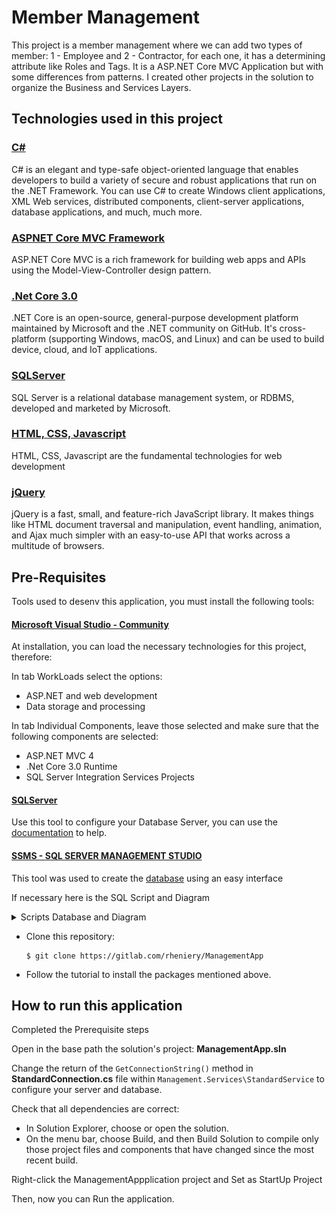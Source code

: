 # Member Management 
This project is a member management where we can add two types of member: 1 - Employee and 2 - Contractor, for each one, it has a determining attribute like Roles and Tags. It is a ASP.NET Core MVC Application but with some differences from patterns. I created other projects in the solution to organize the Business and Services Layers.

## Technologies used in this project

### [C#](https://docs.microsoft.com/en-us/dotnet/csharp/)

C# is an elegant and type-safe object-oriented language that enables developers to build a variety of secure and robust applications that run on the .NET Framework. You can use C# to create Windows client applications, XML Web services, distributed components, client-server applications, database applications, and much, much more. 

### [ASPNET Core MVC Framework](https://docs.microsoft.com/en-us/aspnet/core/tutorials/first-mvc-app/start-mvc?view=aspnetcore-3.0&tabs=visual-studio)

ASP.NET Core MVC is a rich framework for building web apps and APIs using the Model-View-Controller design pattern.

### [.Net Core 3.0](https://docs.microsoft.com/en-us/dotnet/core/tutorials/with-visual-studio-code)
.NET Core is an open-source, general-purpose development platform maintained by Microsoft and the .NET community on GitHub. It's cross-platform (supporting Windows, macOS, and Linux) and can be used to build device, cloud, and IoT applications.

### [SQLServer](https://www.sqlservertutorial.net/)

SQL Server is a relational database management system, or RDBMS, developed and marketed by Microsoft.

### [HTML, CSS, Javascript](https://html-css-js.com/)

HTML, CSS, Javascript are the fundamental technologies for web development

### [jQuery](http://jquery.com)

jQuery is a fast, small, and feature-rich JavaScript library. It makes things like HTML document traversal and manipulation, event handling, animation, and Ajax much simpler with an easy-to-use API that works across a multitude of browsers.

## Pre-Requisites

Tools used to desenv this application, you must install the following tools:

#### [Microsoft Visual Studio - Community](https://visualstudio.microsoft.com/pt-br/vs/community/?rr=https%3A%2F%2Fwww.google.com%2F)
At installation, you can load the necessary technologies for this project, therefore:

In tab WorkLoads select the options:
* ASP.NET and web development
* Data storage and processing

In tab Individual Components, leave those selected and make sure that the following components are selected:
* ASP.NET MVC 4
* .Net Core 3.0 Runtime
* SQL Server Integration Services Projects

#### [SQLServer](https://www.microsoft.com/pt-br/sql-server/sql-server-downloads)

Use this tool to configure your Database Server, you can use the [documentation](https://docs.microsoft.com/en-us/sql/database-engine/configure-windows/scm-services-configure-server-startup-options?view=sql-server-2017) to help.

#### [SSMS - SQL SERVER MANAGEMENT STUDIO](https://docs.microsoft.com/en-us/sql/ssms/download-sql-server-management-studio-ssms?view=sql-server-ver15)

This tool was used to create the [database](https://docs.microsoft.com/en-us/sql/relational-databases/databases/databases?view=sql-server-2017) using an easy interface



If necessary here is the SQL Script and Diagram
<details>
  <summary>Scripts Database and Diagram</summary>
  
  ![Diagram Member](DiagramMember.png)

  ## Script Tables
  ```
    USE [**DATABASE_NAME**]
    GO

    /****** Object:  Table [dbo].[Member]    Script Date: 2/14/2020 10:29:20 AM ******/
    SET ANSI_NULLS ON
    GO

    SET QUOTED_IDENTIFIER ON
    GO
    
    CREATE TABLE [dbo].[Member](
    	[Id] [int] IDENTITY(1,1) NOT NULL,
    	[Name] [varchar](500) NOT NULL,
    	[MemberType] [int] NOT NULL,
    	[Date_Register] [datetime] NOT NULL,
    	[Date_StartTerm] [datetime] NULL,
    	[Date_EndTerm] [datetime] NULL,
    	[Role_Id] [int] NULL,
     CONSTRAINT [PK_Member] PRIMARY KEY CLUSTERED 
    (
    	[Id] ASC
    )WITH (PAD_INDEX = OFF, STATISTICS_NORECOMPUTE = OFF, IGNORE_DUP_KEY = OFF, ALLOW_ROW_LOCKS = ON, ALLOW_PAGE_LOCKS = ON) ON [PRIMARY]
    ) ON [PRIMARY]
    GO
        /****** Object:  Table [dbo].[Tag_Roles]    Script Date: 2/14/2020 10:29:20 AM ******/
    CREATE TABLE [dbo].[Tag_Roles](
    	[Id] [int] IDENTITY(1,1) NOT NULL,
    	[Description] [varchar](200) NOT NULL,
     CONSTRAINT [PK_Tag_Roles] PRIMARY KEY CLUSTERED 
    (
    	[Id] ASC
    )WITH (PAD_INDEX = OFF, STATISTICS_NORECOMPUTE = OFF, IGNORE_DUP_KEY = OFF, ALLOW_ROW_LOCKS = ON, ALLOW_PAGE_LOCKS = ON) ON [PRIMARY]
    ) ON [PRIMARY]
    GO
    /****** Object:  Table [dbo].[Roles]    Script Date: 2/14/2020 10:29:20 AM ******/
            CREATE TABLE [dbo].[Roles](
        	[Id] [int] IDENTITY(1,1) NOT NULL,
        	[Description] [varchar](200) NOT NULL,
         CONSTRAINT [PK_Roles] PRIMARY KEY CLUSTERED 
        (
        	[Id] ASC
        )WITH (PAD_INDEX = OFF, STATISTICS_NORECOMPUTE = OFF, IGNORE_DUP_KEY = OFF, ALLOW_ROW_LOCKS = ON, ALLOW_PAGE_LOCKS = ON) ON [PRIMARY]
        ) ON [PRIMARY]
        /****** Object:  Table [dbo].[Member_Tag]    Script Date: 2/14/2020 10:29:20 AM ******/
      CREATE TABLE [dbo].[Member_Tag](
    	[Id] [int] IDENTITY(1,1) NOT NULL,
    	[Member_Id] [int] NOT NULL,
    	[Tag_Id] [int] NOT NULL,
         CONSTRAINT [PK_Member_Tag] PRIMARY KEY CLUSTERED 
        (
        	[Id] ASC
        )WITH (PAD_INDEX = OFF, STATISTICS_NORECOMPUTE = OFF, IGNORE_DUP_KEY = OFF, ALLOW_ROW_LOCKS = ON, ALLOW_PAGE_LOCKS = ON) ON [PRIMARY]
        ) ON [PRIMARY]
        GO
  ```
  ## Script Foreign Keys
  
    ALTER TABLE [dbo].[Member]  WITH NOCHECK ADD  CONSTRAINT [FK_Member_Roles] FOREIGN KEY([Role_Id])
    REFERENCES [dbo].[Roles] ([Id])
    NOT FOR REPLICATION 
    GO
    
    ALTER TABLE [dbo].[Member] NOCHECK CONSTRAINT [FK_Member_Roles]
    GO
    
    EXEC sys.sp_addextendedproperty @name=N'MS_Description', @value=N'Member Id' , @level0type=N'SCHEMA',@level0name=N'dbo', @level1type=N'TABLE',@level1name=N'Member', @level2type=N'COLUMN',@level2name=N'Id'
    GO
    
    EXEC sys.sp_addextendedproperty @name=N'MS_Description', @value=N'Member Name' , @level0type=N'SCHEMA',@level0name=N'dbo', @level1type=N'TABLE',@level1name=N'Member', @level2type=N'COLUMN',@level2name=N'Name'
    GO
    
    EXEC sys.sp_addextendedproperty @name=N'MS_Description', @value=N'Type of Member: 1 - Employee and 2 - Contractor' , @level0type=N'SCHEMA',@level0name=N'dbo', @level1type=N'TABLE',@level1name=N'Member', @level2type=N'COLUMN',@level2name=N'MemberType'
    GO
    
    EXEC sys.sp_addextendedproperty @name=N'MS_Description', @value=N'Foreign key Roles' , @level0type=N'SCHEMA',@level0name=N'dbo', @level1type=N'TABLE',@level1name=N'Member', @level2type=N'CONSTRAINT',@level2name=N'FK_Member_Roles'
    GO
    
    ALTER TABLE [dbo].[Member_Tag]  WITH NOCHECK ADD  CONSTRAINT [FK_Member_Tag_Member] FOREIGN KEY([Member_Id])
    REFERENCES [dbo].[Member] ([Id])
    NOT FOR REPLICATION 
    GO
    
    ALTER TABLE [dbo].[Member_Tag] CHECK CONSTRAINT [FK_Member_Tag_Member]
    GO
    
    ALTER TABLE [dbo].[Member_Tag]  WITH NOCHECK ADD  CONSTRAINT [FK_Member_Tag_Tag_Roles] FOREIGN KEY([Tag_Id])
    REFERENCES [dbo].[Tag_Roles] ([Id])
    NOT FOR REPLICATION 
    GO
    
    ALTER TABLE [dbo].[Member_Tag] CHECK CONSTRAINT [FK_Member_Tag_Tag_Roles]
    GO

</details>


* Clone this repository:
  ```
  $ git clone https://gitlab.com/rheniery/ManagementApp
  ```
* Follow the tutorial to install the packages mentioned above.

## How to run this application

Completed the Prerequisite steps

Open in the base path the solution's project: **ManagementApp.sln**

Change the return of the `GetConnectionString()` method in **StandardConnection.cs** file within `Management.Services\StandardService` to configure your server and database.

Check that all dependencies are correct:
* In Solution Explorer, choose or open the solution.
* On the menu bar, choose Build, and then Build Solution to compile only those project files and components that have changed since the most recent build.

Right-click the ManagementAppplication project and Set as StartUp Project

Then, now you can Run the application.

